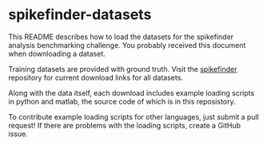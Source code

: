 # spikefinder-datasets

This README describes how to load the datasets for the spikefinder analysis benchmarking challenge. You probably received this document when downloading a dataset.

Training datasets are provided with ground truth. Visit the [spikefinder](https://github.com/codeneuro/spikefinder) repository for current download links for all datasets.

Along with the data itself, each download includes example loading scripts in python and matlab, the source code of which is in this reposistory.

To contribute example loading scripts for other languages, just submit a pull request! If there are problems with the loading scripts, create a GitHub issue.
